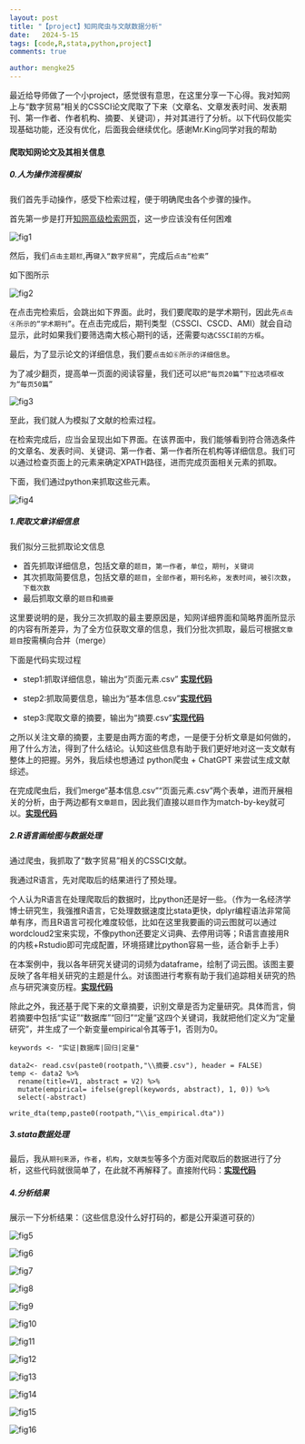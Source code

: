```yaml
---
layout: post
title: "【project】知网爬虫与文献数据分析"
date:   2024-5-15
tags: [code,R,stata,python,project]
comments: true

author: mengke25
---
```


最近给导师做了一个小project，感觉很有意思，在这里分享一下心得。我对知网上与“数字贸易”相关的CSSCI论文爬取了下来（文章名、文章发表时间、发表期刊、第一作者、作者机构、摘要、关键词），并对其进行了分析。以下代码仅能实现基础功能，还没有优化，后面我会继续优化。感谢Mr.King同学对我的帮助

<!-- more -->

#### 爬取知网论文及其相关信息

##### 0.人为操作流程模拟

我们首先手动操作，感受下检索过程，便于明确爬虫各个步骤的操作。

首先第一步是打开[知网高级检索网页](https://kns.cnki.net/kns8/AdvSearch?dbcode=CFLS)，这一步应该没有任何困难

![fig1](https://mengke25.github.io/images/lrspider0517/f1.png)

然后，我们`点击主题栏`,再`键入“数字贸易”`，完成后`点击“检索”`

如下图所示

![fig2](https://mengke25.github.io/images/lrspider0517/f2.png)

在点击完检索后，会跳出如下界面。此时，我们要爬取的是学术期刊，因此先`点击④所示的“学术期刊”`。在点击完成后，期刊类型（CSSCI、CSCD、AMI）就会自动显示，此时如果我们要筛选南大核心期刊的话，还需要`勾选CSSCI前的方框`。

最后，为了显示论文的详细信息，我们要`点击如⑥所示的详细信息`。

为了减少翻页，提高单一页面的阅读容量，我们还可以`把“每页20篇”下拉选项框改为“每页50篇”`



![fig3](https://mengke25.github.io/images/lrspider0517/f3.png)



至此，我们就人为模拟了文献的检索过程。

在检索完成后，应当会呈现出如下界面。在该界面中，我们能够看到符合筛选条件的文章名、发表时间、关键词、第一作者、第一作者所在机构等详细信息。我们可以通过检查页面上的元素来确定XPATH路径，进而完成页面相关元素的抓取。

下面，我们通过python来抓取这些元素。

![fig4](https://mengke25.github.io/images/lrspider0517/f4.png)



##### 1.爬取文章详细信息

我们拟分三批抓取论文信息

* 首先抓取详细信息，包括文章的`题目`，`第一作者`，`单位`，`期刊`，`关键词`
* 其次抓取简要信息，包括文章的`题目`，`全部作者`，`期刊名称`，`发表时间`，`被引次数`，`下载次数`
* 最后抓取文章的`题目`和`摘要`

这里要说明的是，我分三次抓取的最主要原因是，知网详细界面和简略界面所显示的内容有所差异，为了全方位获取文章的信息，我们分批次抓取，最后可根据`文章题目`按需横向合并（merge）



下面是代码实现过程

* step1:抓取详细信息，输出为“页面元素.csv” [**实现代码**](https://github.com/mengke25/cnkiLRspider/blob/main/scratch.py)

* step2:抓取简要信息，输出为“基本信息.csv”[**实现代码**](https://github.com/mengke25/cnkiLRspider/blob/main/scratch2.py)

* step3:爬取文章的摘要，输出为“摘要.csv”[**实现代码**](https://github.com/mengke25/cnkiLRspider/blob/main/scratch3.py)

之所以关注文章的摘要，主要是由两方面的考虑，一是便于分析文章是如何做的，用了什么方法，得到了什么结论。认知这些信息有助于我们更好地对这一支文献有整体上的把握。另外，我后续也想通过 python爬虫 + ChatGPT 来尝试生成文献综述。

在完成爬虫后，我们merge“基本信息.csv”“页面元素.csv”两个表单，进而开展相关的分析，由于两边都有`文章题目`，因此我们直接以`题目`作为match-by-key就可以。[**实现代码**](https://github.com/mengke25/cnkiLRspider/blob/main/merge_file.py)



##### 2.R语言画绘图与数据处理

通过爬虫，我抓取了“数字贸易”相关的CSSCI文献。

我通过R语言，先对爬取后的结果进行了预处理。

个人认为R语言在处理爬取后的数据时，比python还是好一些。（作为一名经济学博士研究生，我强推R语言，它处理数据速度比stata更快，dplyr编程语法非常简单有序，而且R语言可视化难度较低，比如在这里我要画的词云图就可以通过wordcloud2宝来实现，不像python还要定义词典、去停用词等；R语言直接用R的内核+Rstudio即可完成配置，环境搭建比python容易一些，适合新手上手）

在本案例中，我以各年研究关键词的词频为dataframe，绘制了词云图。该图主要反映了各年相关研究的主题是什么。对该图进行考察有助于我们追踪相关研究的热点与研究演变历程。[**实现代码**](https://github.com/mengke25/cnkiLRspider/blob/main/dataanalyse.R)

除此之外，我还基于爬下来的文章摘要，识别文章是否为定量研究。具体而言，倘若摘要中包括“实证”“数据库”“回归”“定量”这四个关键词，我就把他们定义为“定量研究”，并生成了一个新变量empirical令其等于1，否则为0。



```
keywords <- "实证|数据库|回归|定量"

data2<- read.csv(paste0(rootpath,"\\摘要.csv"), header = FALSE)
temp <- data2 %>%
  rename(title=V1, abstract = V2) %>%
  mutate(empirical= ifelse(grepl(keywords, abstract), 1, 0)) %>%
  select(-abstract) 

write_dta(temp,paste0(rootpath,"\\is_empirical.dta"))
```



##### 3.stata数据处理

最后，我从`期刊来源`，`作者`，`机构`，`文献类型`等多个方面对爬取后的数据进行了分析，这些代码就很简单了，在此就不再解释了。直接附代码：[**实现代码**](https://github.com/mengke25/cnkiLRspider/blob/main/dataanalyse.do)

##### 4.分析结果

展示一下分析结果：（这些信息没什么好打码的，都是公开渠道可获的）

![fig5](https://mengke25.github.io/images/lrspider0517/f5.png)

![fig6](https://mengke25.github.io/images/lrspider0517/f6.png)

![fig7](https://mengke25.github.io/images/lrspider0517/f7.png)

![fig8](https://mengke25.github.io/images/lrspider0517/f8.png)

![fig9](https://mengke25.github.io/images/lrspider0517/f9.png)

![fig10](https://mengke25.github.io/images/lrspider0517/f10.png)

![fig11](https://mengke25.github.io/images/lrspider0517/f11.png)

![fig12](https://mengke25.github.io/images/lrspider0517/f12.png)

![fig13](https://mengke25.github.io/images/lrspider0517/f13.png)

![fig14](https://mengke25.github.io/images/lrspider0517/f14.png)

![fig15](https://mengke25.github.io/images/lrspider0517/f15.png)

![fig16](https://mengke25.github.io/images/lrspider0517/f16.png)
